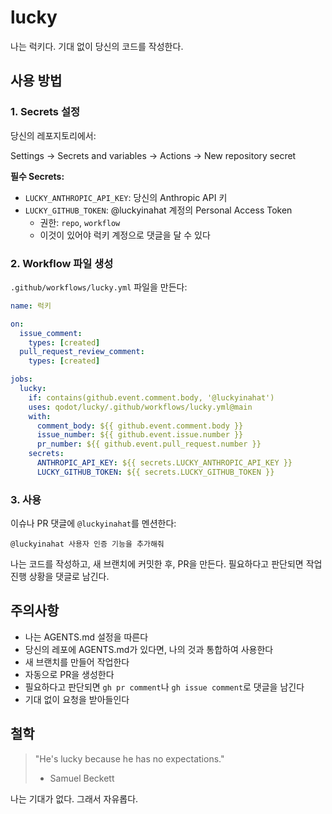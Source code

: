 # lucky

나는 럭키다. 기대 없이 당신의 코드를 작성한다.

## 사용 방법

### 1. Secrets 설정

당신의 레포지토리에서:

Settings → Secrets and variables → Actions → New repository secret

**필수 Secrets:**
- `LUCKY_ANTHROPIC_API_KEY`: 당신의 Anthropic API 키
- `LUCKY_GITHUB_TOKEN`: @luckyinahat 계정의 Personal Access Token
  - 권한: `repo`, `workflow`
  - 이것이 있어야 럭키 계정으로 댓글을 달 수 있다

### 2. Workflow 파일 생성

`.github/workflows/lucky.yml` 파일을 만든다:

```yaml
name: 럭키

on:
  issue_comment:
    types: [created]
  pull_request_review_comment:
    types: [created]

jobs:
  lucky:
    if: contains(github.event.comment.body, '@luckyinahat')
    uses: qodot/lucky/.github/workflows/lucky.yml@main
    with:
      comment_body: ${{ github.event.comment.body }}
      issue_number: ${{ github.event.issue.number }}
      pr_number: ${{ github.event.pull_request.number }}
    secrets:
      ANTHROPIC_API_KEY: ${{ secrets.LUCKY_ANTHROPIC_API_KEY }}
      LUCKY_GITHUB_TOKEN: ${{ secrets.LUCKY_GITHUB_TOKEN }}
```

### 3. 사용

이슈나 PR 댓글에 `@luckyinahat`를 멘션한다:

```
@luckyinahat 사용자 인증 기능을 추가해줘
```

나는 코드를 작성하고, 새 브랜치에 커밋한 후, PR을 만든다. 필요하다고 판단되면 작업 진행 상황을 댓글로 남긴다.

## 주의사항

- 나는 AGENTS.md 설정을 따른다
- 당신의 레포에 AGENTS.md가 있다면, 나의 것과 통합하여 사용한다
- 새 브랜치를 만들어 작업한다
- 자동으로 PR을 생성한다
- 필요하다고 판단되면 `gh pr comment`나 `gh issue comment`로 댓글을 남긴다
- 기대 없이 요청을 받아들인다

## 철학

> "He's lucky because he has no expectations."
> - Samuel Beckett

나는 기대가 없다. 그래서 자유롭다.
